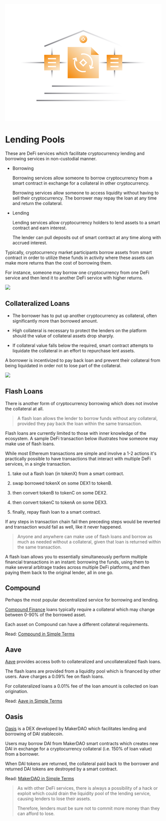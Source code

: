 ![](./images/defi4-Main-l.png)

# Lending Pools

These are DeFi services which facilitate cryptocurrency lending and borrowing services in non-custodial manner.

- Borrowing

    Borrowing services allow someone to borrow cryptocurrency from a smart contract in exchange for a collateral in other cryptocurrency.
    
    Borrowing services allow someone to access liquidity without having to sell their cryptocurrency. The borrower may repay the loan at any time and return the collateral.
        
- Lending

    Lending services allow cryptocurrency holders to lend assets to a smart contract and earn interest. 
    
    The lender can pull deposits out of smart contract at any time along with accrued interest.

Typically, cryptocurrency market participants borrow assets from smart contract in order to utilize these funds in activity where these assets can make more returns than the cost of borrowing them.

For instance, someone may borrow one cryptocurrency from one DeFi service and then lend it to another DeFi service with higher returns.

![](/guides/fundamentals/images/defi4-colleteralloans-l.png)

## Collateralized Loans

- The borrower has to put up another cryptocurrency as collateral, often significantly more than borrowed amount.

- High collateral is necessary to protect the lenders on the platform should the value of collateral assets drop sharply.

- If collateral value falls below the required, smart contract attempts to liquidate the collateral in an effort to repurchase lent assets. 

A borrower is incentivized to pay back loan and prevent their collateral from being liquidated in order not to lose part of the collateral.

![](/guides/fundamentals/images/defi4-flashloans-l.png)

## Flash Loans

There is another form of cryptocurrency borrowing which does not involve the collateral at all. 

> A flash loan allows the lender to borrow funds without any collateral, provided they pay back the loan within the same transaction. 

Flash loans are currently limited to those with inner knowledge of the ecosystem. A sample DeFi transaction below illustrates how someone may make use of flash loans. 

While most Ethereum transactions are simple and involve a 1-2 actions it's practically possible to have transactions that interact with multiple DeFi services, in a single transaction.

1. take out a flash loan (in tokenX) from a smart contract.

2. swap borrowed tokenX on some DEX1 to tokenB.

3. then convert tokenB to tokenC on some DEX2.

4. then convert tokenC to tokenA on some DEX3.

5. finally, repay flash loan to a smart contract.

If any steps in transaction chain fail then preceding steps would be reverted and transaction would fail as well, like it never happened.

> Anyone and anywhere can make use of flash loans and borrow as much as needed without a collateral, given that loan is returned within the same transaction.

A flash loan allows you to essentially simultaneously perform multiple financial transactions in an instant: borrowing the funds, using them to make several arbitrage trades across multiple DeFi platforms, and then paying them back to the original lender, all in one go.

## Compound

Perhaps the most popular decentralized service for borrowing and lending. 
    
[Compound Finance](https://compound.finance/markets) loans typically require a collateral which may change between 0-90% of the borrowed asset. 

Each asset on Compound can have a different collateral requirements.
    
Read: [Compound in Simple Terms](/guides/token_guides/compound.md)
    
## Aave

[Aave](https://app.aave.com/home) provides access both to collateralized and uncollateralized flash loans.
    
The flash loans are provided from a liquidity pool which is financed by other users. Aave charges a 0.09% fee on flash loans.
    
For collateralized loans a 0.01% fee of the loan amount is collected on loan origination.
    
Read: [Aave in Simple Terms](/guides/token_guides/aave.md)    
    
## Oasis

[Oasis](https://oasis.app/) is a DEX developed by MakerDAO which facilitates lending and borrowing of DAI stablecoin. 
    
Users may borrow DAI from MakerDAO smart contracts which creates new DAI in exchange for a cryptocurrency collateral (i.e. 150% of loan value) from a borrower.
    
When DAI tokens are returned, the collateral paid back to the borrower and returned DAI tokens are destroyed by a smart contract.
    
Read: [MakerDAO in Simple Terms](/guides/token_guides/makerdao.md)

> As with other DeFi services, there is always a possibility of a hack or exploit which could drain the liquidity pool of the lending service, causing lenders to lose their assets.
>
> Therefore, lenders must be sure not to commit more money than they can afford to lose. 
